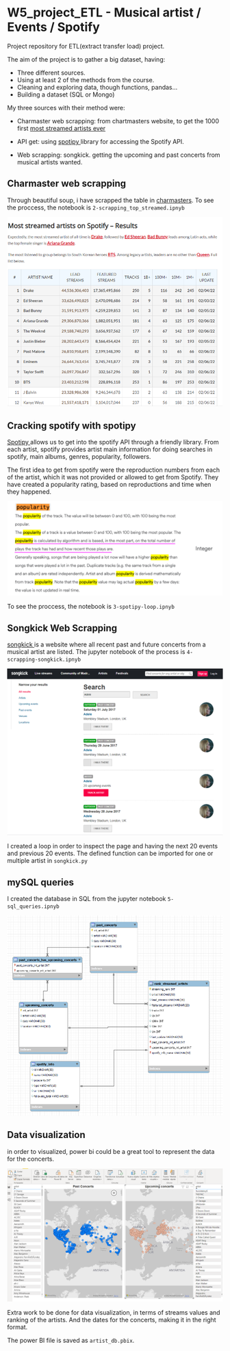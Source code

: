 # W5_project_ETL - Musical artist / Events / Spotify

Project repository for ETL(extract transfer load) project.

The aim of the project is to gather a big dataset, having:
- Three different sources.
- Using at least 2 of the methods from the course. 
- Cleaning and exploring data, though functions, pandas...
- Building a dataset (SQL or Mongo)


My three sources with their method were:
- Charmaster web scrapping: from chartmasters website, to get the 1000 first [most streamed artists ever](https://chartmasters.org/most-streamed-artists-ever-on-spotify/)

- API get: using [spotipy ](https://spotipy.readthedocs.io/en/2.19.0/) library for accessing the Spotify API. 

- Web scrapping: songkick. getting the upcoming and past concerts from musical artists wanted. 

## Charmaster web scrapping
Through beautiful soup, i have scrapped the table in [charmasters](https://chartmasters.org/most-streamed-artists-ever-on-spotify/). To see the proccess, the notebook is  `2-scrapping_top_streamed.ipnyb`


![Charmasters](https://github.com/evaarquero/project_ETL/blob/main/images/charmasters.PNG)

## Cracking spotify with spotipy 
[Spotipy ](https://spotipy.readthedocs.io/en/2.19.0/) allows us to get into the spotify API through a friendly library. 
From each artist, spotify provides artist main information for doing searches in spotify, main albums, genres, popularity, followers. 

The first idea to get from spotify were the reproduction numbers from each of the artist, which it was not provided or allowed to get from Spotify. They have created a popularity rating, based on reproductions and time when they happened. 

![Spotipy](https://github.com/evaarquero/project_ETL/blob/main/images/popularity.PNG)

To see the proccess, the notebook is  `3-spotipy-loop.ipnyb`

## Songkick Web Scrapping 
[songkick ](https://www.songkick.com/) is a website where all recent past and future concerts from a musical artist are listed. The jupyter notebook of the process is  `4-scrapping-songkick.ipnyb`


![songkick](https://github.com/evaarquero/project_ETL/blob/main/images/songkick.PNG)


I created a loop in order to inspect the page and having the next 20 events and previous 20 events. The defined function can be imported for one or multiple artist in `songkick.py`


## mySQL queries
I created the database in SQL from the jupyter notebook `5-sql_queries.ipnyb`

![Power_BI](https://github.com/evaarquero/project_ETL/blob/main/images/mySQL.PNG)

## Data visualization
in order to visualized, power bi could be a great tool to represent the data for the concerts.

![Power_BI](https://github.com/evaarquero/project_ETL/blob/main/images/power_BI.PNG)

Extra work to be done for data visualization, in terms of streams values and ranking of the artists. 
And the dates for the concerts, making it in the right format. 

The power BI file is saved as `artist_db.pbix`. 

